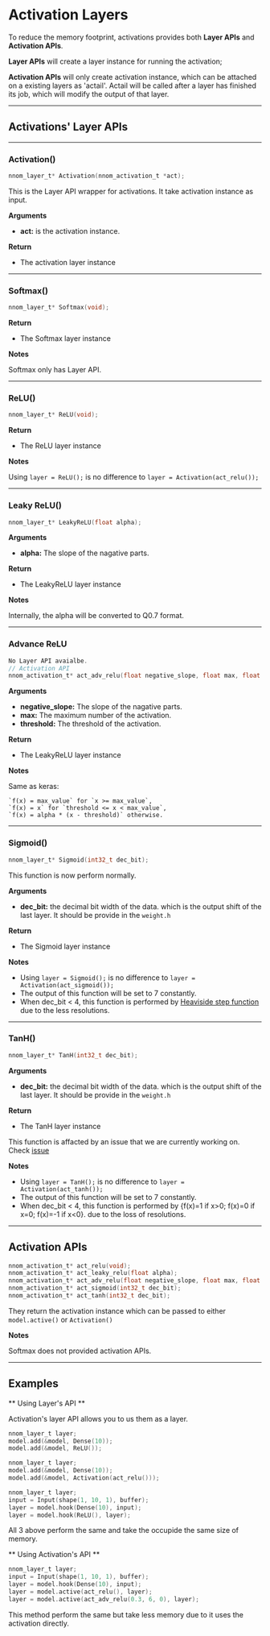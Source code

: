 
# Activation Layers

To reduce the memory footprint, activations provides both **Layer APIs** and **Activation APIs**. 

**Layer APIs** will create a layer instance for running the activation; 

**Activation APIs** will only create activation instance, which can be attached on a existing layers as 'actail'. 
Actail will be called after a layer has finished its job, which will modify the output of that layer. 


---

## Activations' Layer APIs

---

### Activation() 

~~~C
nnom_layer_t* Activation(nnom_activation_t *act);	
~~~	

This is the Layer API wrapper for activations. It take activation instance as input.  

**Arguments**

- **act:** is the activation instance.

**Return**

- The activation layer instance

---

### Softmax() 

~~~C
nnom_layer_t* Softmax(void);
~~~

**Return**

- The Softmax layer instance

**Notes**

Softmax only has Layer API.


---

### ReLU() 

~~~C
nnom_layer_t* ReLU(void);
~~~

**Return**

- The ReLU layer instance

**Notes**

Using `layer = ReLU();` is no difference to `layer = Activation(act_relu());`


---

### Leaky ReLU() 

~~~C
nnom_layer_t* LeakyReLU(float alpha);
~~~

**Arguments**

- **alpha:** The slope of the nagative parts. 

**Return**

- The LeakyReLU layer instance

**Notes**

Internally, the alpha will be converted to Q0.7 format. 

---

### Advance ReLU 


~~~C
No Layer API avaialbe.
// Activation API
nnom_activation_t* act_adv_relu(float negative_slope, float max, float threshold);
~~~

**Arguments**

- **negative_slope:** The slope of the nagative parts. 
- **max:** The maximum number of the activation. 
- **threshold:** The threshold of the activation. 

**Return**

- The LeakyReLU layer instance

**Notes**

Same as keras:

~~~
`f(x) = max_value` for `x >= max_value`,
`f(x) = x` for `threshold <= x < max_value`,
`f(x) = alpha * (x - threshold)` otherwise.
~~~

---

### Sigmoid() 

~~~C
nnom_layer_t* Sigmoid(int32_t dec_bit);
~~~

This function is now perform normally. 


**Arguments**

- **dec_bit:** the decimal bit width of the data. which is the output shift of the last layer. It should be provide in the `weight.h`

**Return**

- The Sigmoid layer instance

**Notes**

- Using `layer = Sigmoid();` is no difference to `layer = Activation(act_sigmoid());`
- The output of this function will be set to 7 constantly. 
- When dec_bit < 4, this function is performed by [Heaviside step function](https://en.wikipedia.org/wiki/Heaviside_step_function) 
due to the less resolutions. 

---

### TanH() 

~~~C
nnom_layer_t* TanH(int32_t dec_bit);
~~~

**Arguments**

- **dec_bit:** the decimal bit width of the data. which is the output shift of the last layer. It should be provide in the `weight.h`

**Return**

- The TanH layer instance

This function is affacted by an issue that we are currently working on. Check [issue](https://github.com/majianjia/nnom/issues/13)

**Notes**

- Using `layer = TanH();` is no difference to `layer = Activation(act_tanh());`
- The output of this function will be set to 7 constantly. 
- When dec_bit < 4, this function is performed by {f(x)=1 if x>0;  f(x)=0 if x=0;  f(x)=-1 if x<0}. due to the loss of resolutions.


---

## Activation APIs

~~~C
nnom_activation_t* act_relu(void);
nnom_activation_t* act_leaky_relu(float alpha);
nnom_activation_t* act_adv_relu(float negative_slope, float max, float threshold);
nnom_activation_t* act_sigmoid(int32_t dec_bit);
nnom_activation_t* act_tanh(int32_t dec_bit);
~~~

They return the activation instance which can be passed to either `model.active()` or `Activation()`

**Notes**

Softmax does not provided activation APIs. 

---

## Examples

** Using Layer's API **

Activation's layer API allows you to us them as a layer.
~~~C
nnom_layer_t layer;
model.add(&model, Dense(10));
model.add(&model, ReLU());
~~~

~~~C
nnom_layer_t layer;
model.add(&model, Dense(10));
model.add(&model, Activation(act_relu()));
~~~

~~~C
nnom_layer_t layer;
input = Input(shape(1, 10, 1), buffer);
layer = model.hook(Dense(10), input);
layer = model.hook(ReLU(), layer);
~~~

All 3 above perform the same and take the occupide the same size of memory.

** Using Activation's API **

~~~C
nnom_layer_t layer;
input = Input(shape(1, 10, 1), buffer);
layer = model.hook(Dense(10), input);
layer = model.active(act_relu(), layer);
layer = model.active(act_adv_relu(0.3, 6, 0), layer);
~~~

This method perform the same but take less memory due to it uses the activation directly.
































